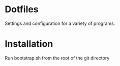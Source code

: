 # Dotfiles #

Settings and configuration for a variety of programs.

# Installation #

Run bootstrap.sh from the root of the git directory
